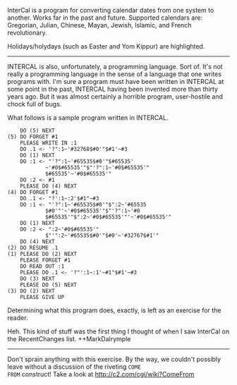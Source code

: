 InterCal is a program for converting calendar dates from one system to another. Works far in the past and future. Supported calendars are: Gregorian, Julian, Chinese, Mayan, Jewish, Islamic, and French revolutionary.

Holidays/holydays (such as Easter and Yom Kippur) are highlighted.

----

INTERCAL is also, unfortunately, a programming language. Sort of. It's not really a programming language in the sense of a language that one writes programs with. I'm sure a program must have been written in INTERCAL at some point in the past, INTERCAL having been invented more than thirty years ago. But it was almost certainly a horrible program, user-hostile and chock full of bugs.

What follows is a sample program written in INTERCAL.
    
        DO (5) NEXT
    (5) DO FORGET #1
        PLEASE WRITE IN :1
        DO .1 <- '?":1~'#32768$#0'"$#1'~#3
        DO (1) NEXT
        DO :1 <- "'?":1~'#65535$#0'"$#65535'
                ~'#0$#65535'"$"'?":1~'#0$#65535'"
                $#65535'~'#0$#65535'"
        DO :2 <- #1
        PLEASE DO (4) NEXT
    (4) DO FORGET #1
        DO .1 <- "?':1~:2'$#1"~#3
        DO :1 <- "'?":1~'#65535$#0'"$":2~'#65535
                $#0'"'~'#0$#65535'"$"'?":1~'#0
                $#65535'"$":2~'#0$#65535'"'~'#0$#65535'"
        DO (1) NEXT
        DO :2 <- ":2~'#0$#65535'"
                $"'":2~'#65535$#0'"$#0'~'#32767$#1'"
        DO (4) NEXT
    (2) DO RESUME .1
    (1) PLEASE DO (2) NEXT
        PLEASE FORGET #1
        DO READ OUT :1
        PLEASE DO .1 <- '?"':1~:1'~#1"$#1'~#3
        DO (3) NEXT
        PLEASE DO (5) NEXT
    (3) DO (2) NEXT
        PLEASE GIVE UP


Determining what this program does, exactly, is left as an exercise for the reader.

Heh.  This kind of stuff was the first thing I thought of when I saw InterCal on the RecentChanges list. ++MarkDalrymple

----

Don't sprain anything with this exercise. 
By the way, we couldn't possibly leave without a discussion of the riveting <code>COME FROM</code> construct! 
Take a look at http://c2.com/cgi/wiki?ComeFrom
